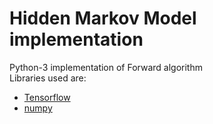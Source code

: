 # Hidden Markov Model implementation

Python-3 implementation of Forward algorithm  
Libraries used are:
* [Tensorflow](https://github.com/tensorflow/tensorflow)
* [numpy](http://www.numpy.org/) 


